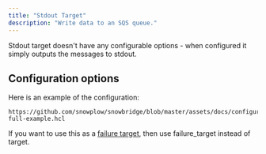 ```yaml
---
title: "Stdout Target"
description: "Write data to an SQS queue."
---
```


Stdout target doesn't have any configurable options - when configured it simply outputs the messages to stdout.

## Configuration options

Here is an example of the configuration:

```hcl reference
https://github.com/snowplow/snowbridge/blob/master/assets/docs/configuration/targets/stdout-full-example.hcl
```

If you want to use this as a [failure target](/docs/destinations/forwarding-events/snowbridge/concepts/failure-model/index.md#failure-targets), then use failure_target instead of target.
